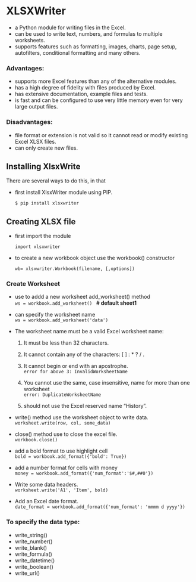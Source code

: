 # **XLSXWriter** 
- a Python module for writing files in the Excel.
- can be used to write text, numbers, and formulas to multiple worksheets.
- supports features such as formatting, images, charts, page setup, autofilters, conditional formatting and many others.
### **Advantages:**
- supports more Excel features than any of the alternative modules.
- has a high degree of fidelity with files produced by Excel.
- has extensive documentation, example files and tests.
- is fast and can be configured to use very little memory even for very large output files.

### **Disadvantages:**
- file format or extension is not valid so it cannot read or modify existing Excel XLSX files.
- can only create new files.

## **Installing XlsxWrite**

There are several ways to do this, in that
- first install XlsxWriter module using PIP.<br>

    `$ pip install xlsxwriter `

 ## **Creating XLSX file**
 - first import the module
 
    `import xlsxwriter`<br>
- to create a new workbook object use the workbook() constructor<br>

    `wb= xlsxwriter.Workbook(filename, [,options])`

 ### **Create Worksheet**
 - use to addd a new worksheet add_worksheet() method<br>
    `ws = workbook.add_worksheet() ` **# default sheet1**
 - can specify the worksheet name <br>
  `ws = workbook.add_worksheet('data')` <br>
- The worksheet name must be a valid Excel worksheet name:<br>
    1) It must be less than 32 characters.
    2) It cannot contain any of the characters: [ ] : * ? / \.
    3) It cannot begin or end with an apostrophe.<br>
    `error for above 3: InvalidWorksheetName`

    4) You cannot use the same, case insensitive, name for more than one worksheet<br>
    `error: DuplicateWorksheetName`
    5) should not use the Excel reserved name “History”.
- write() method use the worksheet object to write data.<br>
    `worksheet.write(row, col, some_data)`

- close() method use to close the excel file.<br>
    `workbook.close()`

- add a bold format to use highlight cell <br>
    `bold = workbook.add_format({'bold': True})`

- add a number format for cells with money<br>
    `money = workbook.add_format({'num_format':'$#,##0'})`

- Write some data headers.<br>
    `worksheet.write('A1', 'Item', bold)`
- Add an Excel date format.<br>
    `date_format = workbook.add_format({'num_format': 'mmmm d yyyy'})`<br>
### **To specify the data type:**

- write_string()
- write_number()
- write_blank()
- write_formula()
- write_datetime()
- write_boolean()
- write_url()






